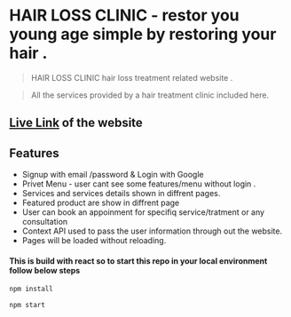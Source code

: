 # HAIR LOSS CLINIC - restor you young age simple by restoring your hair .

> HAIR LOSS CLINIC hair loss treatment related website .

> All the services provided by a hair treatment clinic included here.

## [Live Link](https://infallible-tereshkova-1d3c20.netlify.app/) of the website

## Features

- Signup with email /password & Login with Google
- Privet Menu - user cant see some features/menu without login .
- Services and services details shown in diffrent pages.
- Featured product are show in diffrent page
- User can book an appoinment for specifiq service/tratment or any consultation
- Context API used to pass the user information through out the website.
- Pages will be loaded without reloading.

#### This is build with react so to start this repo in your local environment follow below steps

```sh
npm install
```

```sh
npm start
```

